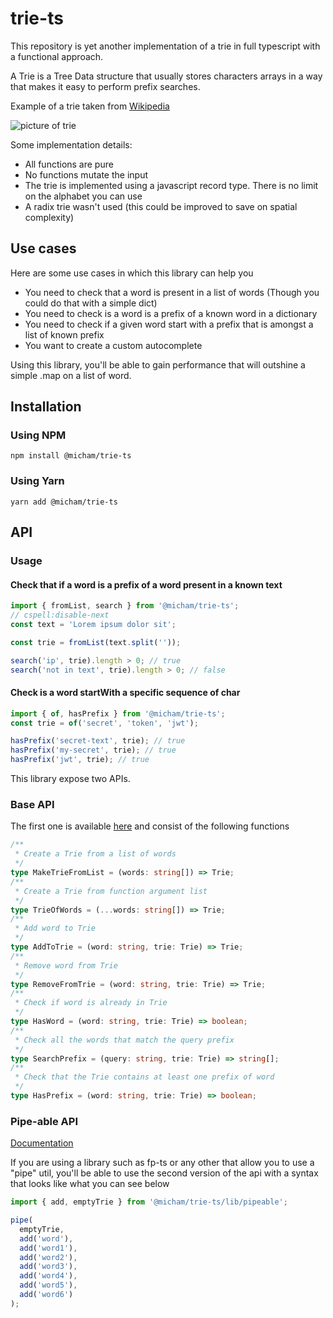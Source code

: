 # trie-ts

This repository is yet another implementation of a trie in full typescript with a functional approach.

A Trie is a Tree Data structure that usually stores characters arrays in a way that makes it easy to perform prefix searches.

Example of a trie taken from [Wikipedia](https://en.wikipedia.org/wiki/Trie)

![picture of trie](https://upload.wikimedia.org/wikipedia/commons/b/be/Trie_example.svg)

Some implementation details:

- All functions are pure
- No functions mutate the input
- The trie is implemented using a javascript record type. There is no limit on the alphabet you can use
- A radix trie wasn't used (this could be improved to save on spatial complexity)

## Use cases

Here are some use cases in which this library can help you

- You need to check that a word is present in a list of words (Though you could do that with a simple dict)
- You need to check is a word is a prefix of a known word in a dictionary
- You need to check if a given word start with a prefix that is amongst a list of known prefix
- You want to create a custom autocomplete

Using this library, you'll be able to gain performance that will outshine a simple .map on a list of word.

## Installation

### Using NPM

```shell
npm install @micham/trie-ts
```

### Using Yarn

```shell
yarn add @micham/trie-ts
```

## API

### Usage

#### Check that if a word is a prefix of a word present in a known text

```typescript
import { fromList, search } from '@micham/trie-ts';
// cspell:disable-next
const text = 'Lorem ipsum dolor sit';

const trie = fromList(text.split(''));

search('ip', trie).length > 0; // true
search('not in text', trie).length > 0; // false
```

#### Check is a word startWith a specific sequence of char

```typescript
import { of, hasPrefix } from '@micham/trie-ts';
const trie = of('secret', 'token', 'jwt');

hasPrefix('secret-text', trie); // true
hasPrefix('my-secret', trie); // true
hasPrefix('jwt', trie); // true
```

This library expose two APIs.

### Base API

The first one is available [here](https://mollardmichael.github.io/trie-ts/modules/index.html) and consist of the following functions

```typescript
/**
 * Create a Trie from a list of words
 */
type MakeTrieFromList = (words: string[]) => Trie;
/**
 * Create a Trie from function argument list
 */
type TrieOfWords = (...words: string[]) => Trie;
/**
 * Add word to Trie
 */
type AddToTrie = (word: string, trie: Trie) => Trie;
/**
 * Remove word from Trie
 */
type RemoveFromTrie = (word: string, trie: Trie) => Trie;
/**
 * Check if word is already in Trie
 */
type HasWord = (word: string, trie: Trie) => boolean;
/**
 * Check all the words that match the query prefix
 */
type SearchPrefix = (query: string, trie: Trie) => string[];
/**
 * Check that the Trie contains at least one prefix of word
 */
type HasPrefix = (word: string, trie: Trie) => boolean;
```

### Pipe-able API

[Documentation](https://mollardmichael.github.io/trie-ts/modules/lib_pipeable.html)

If you are using a library such as fp-ts or any other that allow you to use a "pipe" util, you'll be able to use the second version of the api with a syntax that looks like what you can see below

```typescript
import { add, emptyTrie } from '@micham/trie-ts/lib/pipeable';

pipe(
  emptyTrie,
  add('word'),
  add('word1'),
  add('word2'),
  add('word3'),
  add('word4'),
  add('word5'),
  add('word6')
);
```
